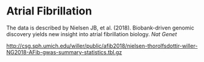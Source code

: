 # Atrial Fibrillation 

The data is described by Nielsen JB, et al. (2018). Biobank-driven genomic discovery yields new insight into atrial fibrillation biology. *Nat Genet*

http://csg.sph.umich.edu/willer/public/afib2018/nielsen-thorolfsdottir-willer-NG2018-AFib-gwas-summary-statistics.tbl.gz
